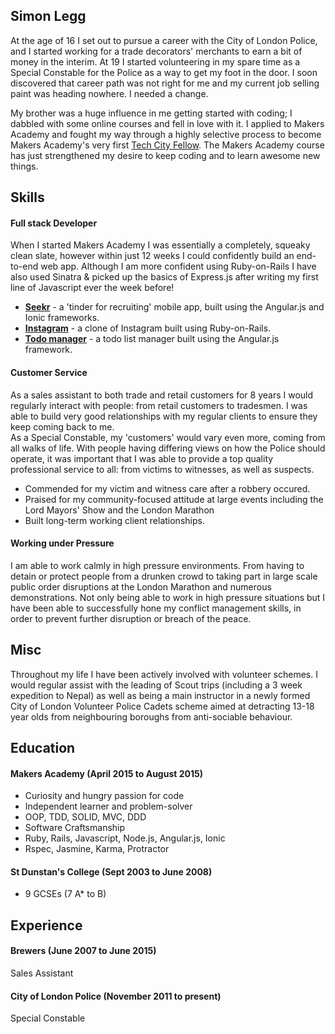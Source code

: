 ## Simon Legg

At the age of 16 I set out to pursue a career with the City of London Police, and I started working for a trade decorators' merchants to earn a bit of money in the interim. At 19 I started volunteering in my spare time as a Special Constable for the Police as a way to get my foot in the door. I soon discovered that career path was not right for me and my current job selling paint was heading nowhere. I needed a change.

My brother was a huge influence in me getting started with coding; I dabbled with some online courses and fell in love with it. I applied to Makers Academy and fought my way through a highly selective process to become Makers Academy's very first [Tech City Fellow](http://www.techcityfellowship.org). The Makers Academy course has just strengthened my desire to keep coding and to learn awesome new things.


## Skills

#### Full stack Developer

When I started Makers Academy I was essentially a completely, squeaky clean slate, however within just 12 weeks I could confidently build an end-to-end web app. Although I am more confident using Ruby-on-Rails I have also used Sinatra & picked up the basics of Express.js after writing my first line of Javascript ever the week before!

 - [**Seekr**](https://github.com/leggsimon/seekr_mobile_app) - a 'tinder for recruiting' mobile app, built using the Angular.js and Ionic frameworks.
 - [**Instagram**](https://github.com/leggsimon/instagram-challenge) - a clone of Instagram built using Ruby-on-Rails.
 - [**Todo manager**](https://github.com/leggsimon/todo_challenge) - a todo list manager built using the Angular.js framework.

#### Customer Service

As a sales assistant to both trade and retail customers for 8 years I would regularly interact with people: from retail customers to tradesmen. I was able to build very good relationships with my regular clients to ensure they keep coming back to me.  
As a Special Constable, my 'customers' would vary even more, coming from all walks of life. With people having differing views on how the Police should operate, it was important that I was able to provide a top quality professional service to all: from victims to witnesses, as well as suspects.  

- Commended for my victim and witness care after a robbery occured.  
- Praised for my community-focused attitude at large events including the Lord Mayors' Show and the London Marathon
- Built long-term working client relationships.

#### Working under Pressure

I am able to work calmly in high pressure environments. From having to detain or protect people from a drunken crowd to taking part in large scale public order disruptions at the London Marathon and numerous demonstrations. Not only being able to work in high pressure situations but I have been able to successfully hone my conflict management skills, in order to prevent further disruption or breach of the peace.

## Misc

Throughout my life I have been actively involved with volunteer schemes. I would regular assist with the leading of Scout trips (including a 3 week expedition to Nepal) as well as being a main instructor in a newly formed City of London Volunteer Police Cadets scheme aimed at detracting 13-18 year olds from neighbouring boroughs from anti-sociable behaviour.

## Education

#### Makers Academy (April 2015 to August 2015)

- Curiosity and hungry passion for code
- Independent learner and problem-solver
- OOP, TDD, SOLID, MVC, DDD
- Software Craftsmanship
- Ruby, Rails, Javascript, Node.js, Angular.js, Ionic
- Rspec, Jasmine, Karma, Protractor

#### St Dunstan's College (Sept 2003 to June 2008)

- 9 GCSEs (7 A* to B)

## Experience

#### Brewers (June 2007 to June 2015)
Sales Assistant
#### City of London Police (November 2011 to present)
Special Constable

